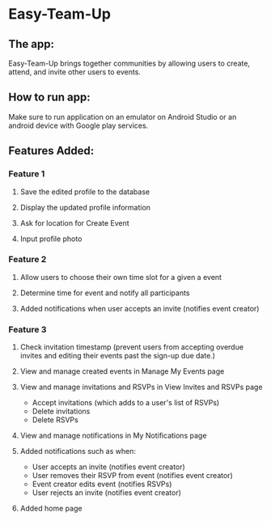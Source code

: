 # Easy-Team-Up
## The app:
Easy-Team-Up brings together communities by allowing users to create, attend, and invite other users to events.

## How to run app:
Make sure to run application on an emulator on Android Studio or an android device with Google play services.

## Features Added:
### Feature 1
1. Save the edited profile to the database

2. Display the updated profile information

3. Ask for location for Create Event

4. Input profile photo
### Feature 2
1. Allow users to choose their own time slot for a given a event

2. Determine time for event and notify all participants

3. Added notifications when user accepts an invite (notifies event creator)

### Feature 3
1. Check invitation timestamp (prevent users from accepting overdue invites and editing their events past the sign-up due date.)

2. View and manage created events in Manage My Events page

3. View and manage invitations and RSVPs in View Invites and RSVPs page
    - Accept invitations (which adds to a user's list of RSVPs)
    - Delete invitations
    - Delete RSVPs

4. View and manage notifications in My Notifications page

5. Added notifications such as when:
    - User accepts an invite (notifies event creator)
    - User removes their RSVP from event (notifies event creator)
    - Event creator edits event (notifies RSVPs)
    - User rejects an invite (notifies event creator)

6. Added home page
